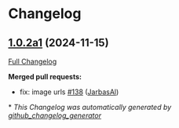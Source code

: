 # Changelog

## [1.0.2a1](https://github.com/OpenVoiceOS/ovos-bus-client/tree/1.0.2a1) (2024-11-15)

[Full Changelog](https://github.com/OpenVoiceOS/ovos-bus-client/compare/1.0.1...1.0.2a1)

**Merged pull requests:**

- fix: image urls [\#138](https://github.com/OpenVoiceOS/ovos-bus-client/pull/138) ([JarbasAl](https://github.com/JarbasAl))



\* *This Changelog was automatically generated by [github_changelog_generator](https://github.com/github-changelog-generator/github-changelog-generator)*
